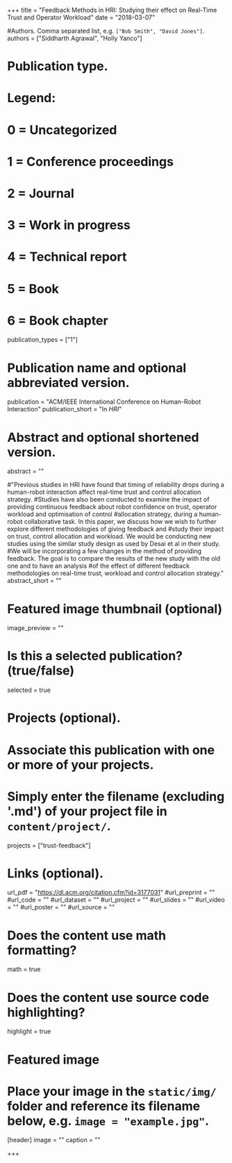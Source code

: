 +++
title = "Feedback Methods in HRI: Studying their effect on Real-Time Trust and Operator Workload"
date = "2018-03-07"

#Authors. Comma separated list, e.g. `["Bob Smith", "David Jones"]`.
authors = ["Siddharth Agrawal", "Holly Yanco"]

# Publication type.
# Legend:
# 0 = Uncategorized
# 1 = Conference proceedings
# 2 = Journal
# 3 = Work in progress
# 4 = Technical report
# 5 = Book
# 6 = Book chapter
publication_types = ["1"]

# Publication name and optional abbreviated version.
publication = "ACM/IEEE International Conference on Human-Robot Interaction"
publication_short = "In *HRI*"

# Abstract and optional shortened version.

abstract = ""

#"Previous studies in HRI have found that timing of reliability drops during a human-robot interaction affect real-time trust and control allocation strategy. #Studies have also been conducted to examine the impact of providing continuous feedback about robot confidence on trust, operator workload and optimisation of control #allocation strategy, during a human-robot collaborative task. In this paper, we discuss how we wish to further explore different methodologies of giving feedback and #study their impact on trust, control allocation and workload. We would be conducting new studies using the similar study design as used by Desai et al in their study. #We will be incorporating a few changes in the method of providing feedback. The goal is to compare the results of the new study with the old one and to have an analysis #of the effect of different feedback methodologies on real-time trust, workload and control allocation strategy."
abstract_short = ""

# Featured image thumbnail (optional)
image_preview = ""

# Is this a selected publication? (true/false)
selected = true

# Projects (optional).
#   Associate this publication with one or more of your projects.
#   Simply enter the filename (excluding '.md') of your project file in `content/project/`.
projects = ["trust-feedback"]

# Links (optional).
url_pdf = "https://dl.acm.org/citation.cfm?id=3177031"
#url_preprint = ""
#url_code = ""
#url_dataset = ""
#url_project = ""
#url_slides = ""
#url_video = ""
#url_poster = ""
#url_source = ""

# Does the content use math formatting?
math = true

# Does the content use source code highlighting?
highlight = true

# Featured image
# Place your image in the `static/img/` folder and reference its filename below, e.g. `image = "example.jpg"`.
[header]
image = ""
caption = ""

+++

